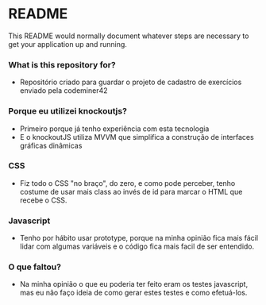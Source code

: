 # README #

This README would normally document whatever steps are necessary to get your application up and running.

### What is this repository for? ###

* Repositório criado para guardar o projeto de cadastro de exercícios enviado pela codeminer42

### Porque eu utilizei knockoutjs? ###

* Primeiro porque já tenho experiência com esta tecnologia 
* E o knockoutJS utiliza MVVM que simplifica a construção de interfaces gráficas dinâmicas

### CSS ###

* Fiz todo o CSS "no braço", do zero, e como pode perceber, tenho costume de usar mais class ao invés de id para marcar o HTML que recebe o CSS.

### Javascript ###

* Tenho por hábito usar prototype, porque na minha opinião fica mais fácil lidar com algumas variáveis e o código fica mais facil de ser entendido.

### O que faltou? ###
* Na minha opinião o que eu poderia ter feito eram os testes javascript, mas eu não faço ideia de como gerar estes testes e como efetuá-los.
